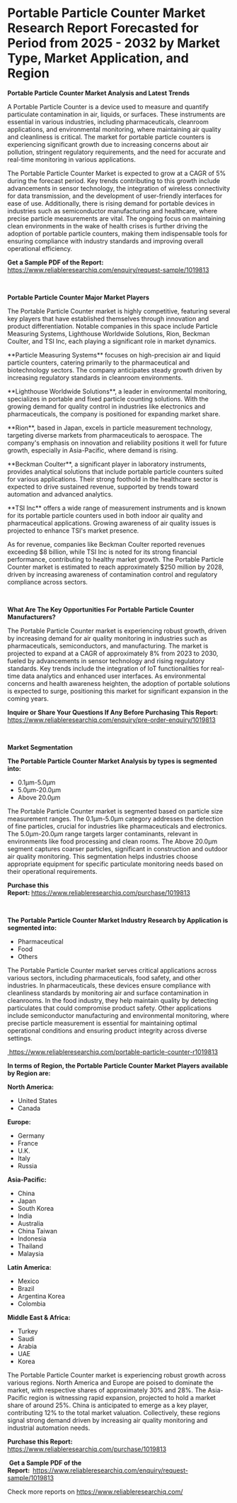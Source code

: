 <p><h1>Portable Particle Counter Market Research Report Forecasted for Period from 2025 -  2032 by Market Type, Market Application, and Region</h1></p><p><strong>Portable Particle Counter Market Analysis and Latest Trends</strong></p>
<p><p>A Portable Particle Counter is a device used to measure and quantify particulate contamination in air, liquids, or surfaces. These instruments are essential in various industries, including pharmaceuticals, cleanroom applications, and environmental monitoring, where maintaining air quality and cleanliness is critical. The market for portable particle counters is experiencing significant growth due to increasing concerns about air pollution, stringent regulatory requirements, and the need for accurate and real-time monitoring in various applications.</p><p>The Portable Particle Counter Market is expected to grow at a CAGR of 5% during the forecast period. Key trends contributing to this growth include advancements in sensor technology, the integration of wireless connectivity for data transmission, and the development of user-friendly interfaces for ease of use. Additionally, there is rising demand for portable devices in industries such as semiconductor manufacturing and healthcare, where precise particle measurements are vital. The ongoing focus on maintaining clean environments in the wake of health crises is further driving the adoption of portable particle counters, making them indispensable tools for ensuring compliance with industry standards and improving overall operational efficiency.</p></p>
<p><strong>Get a Sample PDF of the Report:&nbsp;</strong> <a href="https://www.reliableresearchiq.com/enquiry/request-sample/1019813?utm_campaign=1906&utm_medium=2&utm_source=Github&utm_content=ia&utm_term=17022025&utm_id=portable-particle-counter">https://www.reliableresearchiq.com/enquiry/request-sample/1019813</a></p>
<p>&nbsp;</p>
<p><strong>Portable Particle Counter Major Market Players</strong></p>
<p><p>The Portable Particle Counter market is highly competitive, featuring several key players that have established themselves through innovation and product differentiation. Notable companies in this space include Particle Measuring Systems, Lighthouse Worldwide Solutions, Rion, Beckman Coulter, and TSI Inc, each playing a significant role in market dynamics.</p><p>**Particle Measuring Systems** focuses on high-precision air and liquid particle counters, catering primarily to the pharmaceutical and biotechnology sectors. The company anticipates steady growth driven by increasing regulatory standards in cleanroom environments.</p><p>**Lighthouse Worldwide Solutions**, a leader in environmental monitoring, specializes in portable and fixed particle counting solutions. With the growing demand for quality control in industries like electronics and pharmaceuticals, the company is positioned for expanding market share.</p><p>**Rion**, based in Japan, excels in particle measurement technology, targeting diverse markets from pharmaceuticals to aerospace. The company's emphasis on innovation and reliability positions it well for future growth, especially in Asia-Pacific, where demand is rising.</p><p>**Beckman Coulter**, a significant player in laboratory instruments, provides analytical solutions that include portable particle counters suited for various applications. Their strong foothold in the healthcare sector is expected to drive sustained revenue, supported by trends toward automation and advanced analytics.</p><p>**TSI Inc** offers a wide range of measurement instruments and is known for its portable particle counters used in both indoor air quality and pharmaceutical applications. Growing awareness of air quality issues is projected to enhance TSI's market presence.</p><p>As for revenue, companies like Beckman Coulter reported revenues exceeding $8 billion, while TSI Inc is noted for its strong financial performance, contributing to healthy market growth. The Portable Particle Counter market is estimated to reach approximately $250 million by 2028, driven by increasing awareness of contamination control and regulatory compliance across sectors.</p></p>
<p>&nbsp;</p>
<p><strong>What Are The Key Opportunities For Portable Particle Counter Manufacturers?</strong></p>
<p><p>The Portable Particle Counter market is experiencing robust growth, driven by increasing demand for air quality monitoring in industries such as pharmaceuticals, semiconductors, and manufacturing. The market is projected to expand at a CAGR of approximately 8% from 2023 to 2030, fueled by advancements in sensor technology and rising regulatory standards. Key trends include the integration of IoT functionalities for real-time data analytics and enhanced user interfaces. As environmental concerns and health awareness heighten, the adoption of portable solutions is expected to surge, positioning this market for significant expansion in the coming years.</p></p>
<p><strong>Inquire or Share Your Questions If Any Before Purchasing This Report:</strong> <a href="https://www.reliableresearchiq.com/enquiry/pre-order-enquiry/1019813?utm_campaign=1906&utm_medium=2&utm_source=Github&utm_content=ia&utm_term=17022025&utm_id=portable-particle-counter">https://www.reliableresearchiq.com/enquiry/pre-order-enquiry/1019813</a></p>
<p>&nbsp;</p>
<p><strong>Market Segmentation</strong></p>
<p><strong>The Portable Particle Counter Market Analysis by types is segmented into:</strong></p>
<p><ul><li>0.1μm-5.0μm</li><li>5.0μm-20.0μm</li><li>Above 20.0μm</li></ul></p>
<p><p>The Portable Particle Counter market is segmented based on particle size measurement ranges. The 0.1μm-5.0μm category addresses the detection of fine particles, crucial for industries like pharmaceuticals and electronics. The 5.0μm-20.0μm range targets larger contaminants, relevant in environments like food processing and clean rooms. The Above 20.0μm segment captures coarser particles, significant in construction and outdoor air quality monitoring. This segmentation helps industries choose appropriate equipment for specific particulate monitoring needs based on their operational requirements.</p></p>
<p><strong>Purchase this Report:&nbsp;</strong><a href="https://www.reliableresearchiq.com/purchase/1019813?utm_campaign=1906&utm_medium=2&utm_source=Github&utm_content=ia&utm_term=17022025&utm_id=portable-particle-counter">https://www.reliableresearchiq.com/purchase/1019813</a></p>
<p>&nbsp;</p>
<p><strong>The Portable Particle Counter Market Industry Research by Application is segmented into:</strong></p>
<p><ul><li>Pharmaceutical</li><li>Food</li><li>Others</li></ul></p>
<p><p>The Portable Particle Counter market serves critical applications across various sectors, including pharmaceuticals, food safety, and other industries. In pharmaceuticals, these devices ensure compliance with cleanliness standards by monitoring air and surface contamination in cleanrooms. In the food industry, they help maintain quality by detecting particulates that could compromise product safety. Other applications include semiconductor manufacturing and environmental monitoring, where precise particle measurement is essential for maintaining optimal operational conditions and ensuring product integrity across diverse settings.</p></p>
<p><a href="https://www.reliableresearchiq.com/portable-particle-counter-r1019813?utm_campaign=1906&utm_medium=2&utm_source=Github&utm_content=ia&utm_term=17022025&utm_id=portable-particle-counter">&nbsp;https://www.reliableresearchiq.com/portable-particle-counter-r1019813</a></p>
<p><strong>In terms of Region, the Portable Particle Counter Market Players available by Region are:</strong></p>
<p>
    <p> <strong> North America: </strong>
        <ul>
            <li>United States</li>
            <li>Canada</li>
        </ul>
        </p> 
    <p> <strong> Europe: </strong>
        <ul>
            <li>Germany</li>
            <li>France</li>
            <li>U.K.</li>
            <li>Italy</li>
            <li>Russia</li>
        </ul>
        </p> 
    <p> <strong> Asia-Pacific: </strong>
        <ul>
            <li>China</li>
            <li>Japan</li>
            <li>South Korea</li>
            <li>India</li>
            <li>Australia</li>
            <li>China Taiwan</li>
            <li>Indonesia</li>
            <li>Thailand</li>
            <li>Malaysia</li>
        </ul>
        </p> 
    <p> <strong> Latin America: </strong>
        <ul>
            <li>Mexico</li>
            <li>Brazil</li>
            <li>Argentina Korea</li>
            <li>Colombia</li>
        </ul>
        </p> 
    <p> <strong> Middle East & Africa: </strong>
        <ul>
            <li>Turkey</li>
            <li>Saudi</li>
            <li>Arabia</li>
            <li>UAE</li>
            <li>Korea</li>
        </ul>
    </p>
    </p>
<p><p>The Portable Particle Counter market is experiencing robust growth across various regions. North America and Europe are poised to dominate the market, with respective shares of approximately 30% and 28%. The Asia-Pacific region is witnessing rapid expansion, projected to hold a market share of around 25%. China is anticipated to emerge as a key player, contributing 12% to the total market valuation. Collectively, these regions signal strong demand driven by increasing air quality monitoring and industrial automation needs.</p></p>
<p><strong>Purchase this Report: </strong><a href="https://www.reliableresearchiq.com/purchase/1019813?utm_campaign=1906&utm_medium=2&utm_source=Github&utm_content=ia&utm_term=17022025&utm_id=portable-particle-counter">https://www.reliableresearchiq.com/purchase/1019813</a></p>
<p>&nbsp;<strong>Get a Sample PDF of the Report:&nbsp;&nbsp;</strong><a href="https://www.reliableresearchiq.com/enquiry/request-sample/1019813?utm_campaign=1906&utm_medium=2&utm_source=Github&utm_content=ia&utm_term=17022025&utm_id=portable-particle-counter">https://www.reliableresearchiq.com/enquiry/request-sample/1019813</a></p>
<p><strong></strong></p>
<p>Check more reports on <a href="https://www.reliableresearchiq.com/?utm_campaign=1906&utm_medium=2&utm_source=Github&utm_content=ia&utm_term=17022025&utm_id=portable-particle-counter">https://www.reliableresearchiq.com/</a></p>